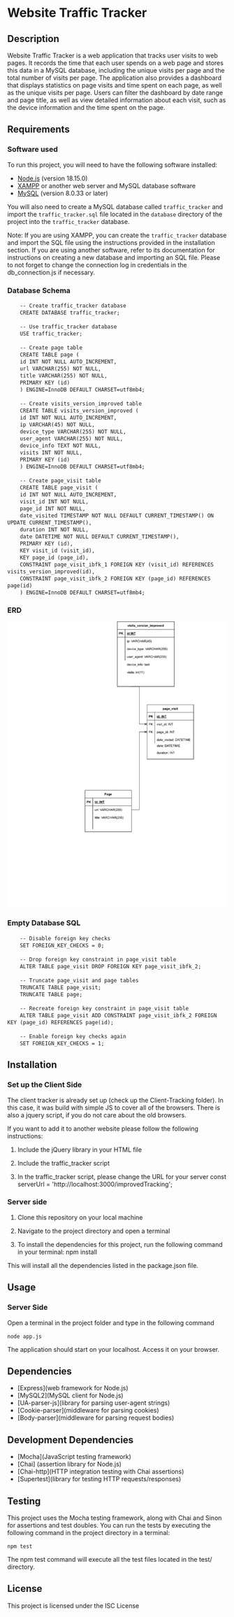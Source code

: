 # Website Traffic Tracker

## Description

Website Traffic Tracker is a web application that tracks user visits to web pages. It records the time that each user spends on a web page and stores this data in a MySQL database, including the unique visits per page and the total number of visits per page. The application also provides a dashboard that displays statistics on page visits and time spent on each page, as well as the unique visits per page. Users can filter the dashboard by date range and page title, as well as view detailed information about each visit, such as the device information and the time spent on the page.

## Requirements

### Software used

To run this project, you will need to have the following software installed:

- [Node.js](https://nodejs.org) (version 18.15.0)
- [XAMPP](https://www.apachefriends.org/index.html) or another web server and MySQL database software
- [MySQL](https://www.mysql.com/) (version 8.0.33 or later)

You will also need to create a MySQL database called `traffic_tracker` and import the `traffic_tracker.sql` file located in the `database` directory of the project into the `traffic_tracker` database.

Note: If you are using XAMPP, you can create the `traffic_tracker` database and import the SQL file using the instructions provided in the installation section. If you are using another software, refer to its documentation for instructions on creating a new database and importing an SQL file. Please to not forget to change the connection log in credentials in the db_connection.js if necessary. 

### Database Schema

        -- Create traffic_tracker database
        CREATE DATABASE traffic_tracker;

        -- Use traffic_tracker database
        USE traffic_tracker;

        -- Create page table
        CREATE TABLE page (
        id INT NOT NULL AUTO_INCREMENT,
        url VARCHAR(255) NOT NULL,
        title VARCHAR(255) NOT NULL,
        PRIMARY KEY (id)
        ) ENGINE=InnoDB DEFAULT CHARSET=utf8mb4;

        -- Create visits_version_improved table
        CREATE TABLE visits_version_improved (
        id INT NOT NULL AUTO_INCREMENT,
        ip VARCHAR(45) NOT NULL,
        device_type VARCHAR(255) NOT NULL,
        user_agent VARCHAR(255) NOT NULL,
        device_info TEXT NOT NULL,
        visits INT NOT NULL,
        PRIMARY KEY (id)
        ) ENGINE=InnoDB DEFAULT CHARSET=utf8mb4;

        -- Create page_visit table
        CREATE TABLE page_visit (
        id INT NOT NULL AUTO_INCREMENT,
        visit_id INT NOT NULL,
        page_id INT NOT NULL,
        date_visited TIMESTAMP NOT NULL DEFAULT CURRENT_TIMESTAMP() ON UPDATE CURRENT_TIMESTAMP(),
        duration INT NOT NULL,
        date DATETIME NOT NULL DEFAULT CURRENT_TIMESTAMP(),
        PRIMARY KEY (id),
        KEY visit_id (visit_id),
        KEY page_id (page_id),
        CONSTRAINT page_visit_ibfk_1 FOREIGN KEY (visit_id) REFERENCES visits_version_improved(id),
        CONSTRAINT page_visit_ibfk_2 FOREIGN KEY (page_id) REFERENCES page(id)
        ) ENGINE=InnoDB DEFAULT CHARSET=utf8mb4;


### ERD

![Traffic Tracker ERD Diagram](./ERD/traffic_tracker_ERD.png)

### Empty Database SQL

        -- Disable foreign key checks
        SET FOREIGN_KEY_CHECKS = 0;

        -- Drop foreign key constraint in page_visit table
        ALTER TABLE page_visit DROP FOREIGN KEY page_visit_ibfk_2;

        -- Truncate page_visit and page tables
        TRUNCATE TABLE page_visit;
        TRUNCATE TABLE page;

        -- Recreate foreign key constraint in page_visit table
        ALTER TABLE page_visit ADD CONSTRAINT page_visit_ibfk_2 FOREIGN KEY (page_id) REFERENCES page(id);

        -- Enable foreign key checks again
        SET FOREIGN_KEY_CHECKS = 1;


## Installation

### Set up the Client Side
The client tracker is already set up (check up the Client-Tracking folder). In this case, it was build with simple JS to cover all of the browsers. There is also a jquery script, if you do not care about the old browsers.

If you want to add it to another website please follow the following instructions: 

1. Include the jQuery library in your HTML file
   <script src="https://code.jquery.com/jquery-3.6.0.min.js"></script>

2. Include the traffic_tracker script
   <script src="js/traffic_tracker_AJAX.js"></script>

3. In the traffic_tracker script, please change the URL for your server
           const serverUrl = 'http://localhost:3000/improvedTracking';

### Server side 

1. Clone this repository on your local machine

2. Navigate to the project directory and open a terminal

3. To install the dependencies for this project, run the following command in your terminal:
       npm install

This will install all the dependencies listed in the package.json file.

## Usage

### Server Side
Open a terminal in the project folder and type in the following command 

    node app.js

The application should start on your localhost.
Access it on your browser. 

## Dependencies

- [Express](web framework for Node.js)
- [MySQL2](MySQL client for Node.js)
- [UA-parser-js](library for parsing user-agent strings)
- [Cookie-parser](middleware for parsing cookies)
- [Body-parser](middleware for parsing request bodies)

## Development Dependencies

- [Mocha](JavaScript testing framework)
- [Chai] (assertion library for Node.js)
- [Chai-http](HTTP integration testing with Chai assertions)
- [Supertest](library for testing HTTP requests/responses)


## Testing 
This project uses the Mocha testing framework, along with Chai and Sinon for assertions and test doubles. You can run the tests by executing the following command in the project directory in a terminal:

    npm test

The npm test command will execute all the test files located in the test/ directory.
## License

This project is licensed under the ISC License